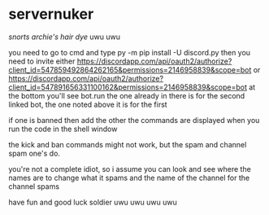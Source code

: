# servernuker
*snorts archie's hair dye* uwu uwu

you need to go to cmd and type py -m pip install -U discord.py
then you need to invite either https://discordapp.com/api/oauth2/authorize?client_id=547859492864262165&permissions=2146958839&scope=bot
or https://discordapp.com/api/oauth2/authorize?client_id=547891656331100162&permissions=2146958839&scope=bot
at the bottom you'll see bot.run
the one already in there is for the second linked bot, the one noted above it is for the first

if one is banned then add the other
the commands are displayed when you run the code in the shell window

the kick and ban commands might not work, but the spam and channel spam one's do.

you're not a complete idiot, so i assume you can look and see where the names are to change what it spams and the name of the channel for the channel spams

have fun and good luck soldier uwu uwu uwu uwu
